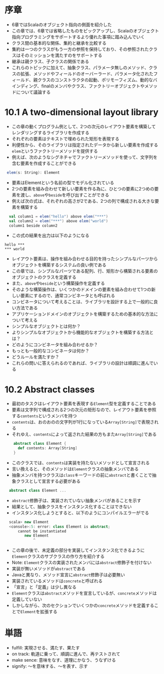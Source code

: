 # 序章

- 6章ではScalaのオブジェクト指向の側面を紹介した
- この章では、6章では省略したものをピックアップし、Scalaのオブジェクト指向プログラミングをサポートするより優れた事項に踏み込んでいく
- クラス間の基本的な関係、集約と継承を比較する
- 集約は一つのクラスがもう一方の参照を保持しており、その参照されたクラスはそのミッションを満たすのをサポートする
- 継承は親クラス、子クラスの関係である
- これらのトピックに加えて、抽象クラス、パラメータ無しのメソッド、クラスの拡張、メソッドやフィールドのオーバーラード、パラメータ化されたフィールド、親クラスのコンストラクタの起動、ポリモーフィズム、動的なバインディング、finalのメンバやクラス、ファクトリーオブジェクトやメソッドについて議論する

# 10.1 A two-dimensional layout library

- この章の動くプログラム例として、2つの次元のレイアウト要素を構築してレンダリングするライブラリを作成する
- それぞれの要素はテキストで埋められた矩形を表現する
- 利便性から、そのライブラリは指定されたデータから新しい要素を作成する`elem`というファクトリーメソッドを提供する
- 例えば、次のようなシグネチャでファクトリーメソッドを使って、文字列を含む要素を作成することができる

```scala
 elem(s: String): Element
```

- 要素はElementという名前の型でモデル化されている
- 2つの要素を組み合わせて新しい要素を作る為に、ひとつの要素に2つめの要素を渡し、`above`や`beside`を呼び出すことができる
- 例えば次の式は、それぞれの高さが2である、2つの列で構成される大きな要素を構築する

```scala
  val column1 = elem("hello") above elem("***")
  val column2 = elem("***") above elem("world")
  column1 beside column2
```

- この式の結果を出力は以下のようになる

```
hello ***
*** world
```

- レイアウト要素は、操作を組み合わせる目的を持ったシンプルなパーツからオブジェクトを構築するシステムの良い例である
- この章では、シンプルなパーツである配列、行、矩形から構築される要素のオブジェクトのクラスを定義する
- また、`above`や`beside`という構築操作を定義する
- そのような構築操作は、いくつかのドメインの要素を組み合わせて1つの新しい要素にするので、通常コンビネータとも呼ばれる
- コンビネータについて考えることは、ライブラリを設計する上で一般的に良い方法である
- アプリケーションドメインのオブジェクトを構築するための基本的な方法について考える
- シンプルなオブジェクトとは何か？
- よりシンプルなオブジェクトから機能的なオブジェクトを構築する方法とは？
- どのようにコンビネータを組み合わせるか？
- もっとも一般的なコンビネータは何か？
- どうルールを満たすか？
- これらの問いに答えられるのであれば、ライブラリの設計は順調に進んでいる

# 10.2 Abstract classes

- 最初のタスクはレイアウト要素を表現する`Element`型を定義することである
- 要素は文字列で構成される2つの次元の矩形なので、レイアウト要素を参照する`contents`というメンバを持つ
- `contents`は、おのおのの文字列が1行になっている`Array[String]`で表現される
- それゆえ、`contents`によって返された結果の方もまた`Array[String]`である

```scala
    abstract class Element {
      def contents: Array[String]
    }
```

- このクラスでは、`contents`は実装を持たないメソッドとして宣言される
- 言い換えると、そのメソッドは`Element`クラスの抽象メンバである
- 抽象メンバを持つクラスは`class`キーワードの前に`abstract`と書くことで抽象クラスとして宣言する必要がある

```scala
  abstract class Element ...
```

- `abstract`修飾子は、実装されていない抽象メンバがあることを示す
- 結果として、抽象クラスをインスタンス化することはできない
- インスタンス化しようとすると、以下のようにコンパイルエラーがでる

```scala
  scala> new Element
  <console>:5: error: class Element is abstract;
      cannot be instantiated
         new Element
             ^
```

- この章の後で、未定義の部分を実装してインスタンス化できるように`Element`クラスのサブクラスの作り方を紹介する
- Note: `Element`クラスの実装されたメンバには`abstract`修飾子を付けない
- 実装が無いメソッドが`abstract`である
- Javaと異なり、メソッド宣言に`abstract`修飾子は必要無い
- 実装されているメソッドは`concrete`と呼ばれる
- 「宣言」と「定義」は少し異なる
- `Element`クラスは`abstract`メソッドを宣言しているが、`concrete`メソッドは定義していない
- しかしながら、次のセクションでいくつかの`concrete`メソッドを定義することで`Element`を拡張する

# 単語
- fulfill: 実現させる、満たす、果たす
- on track: 軌道に乗って、順調に進んで、再テストされて
- make sence: 意味をなす、道理にかなう、うなずける
- signify: ～を意味する、～を表す、示す